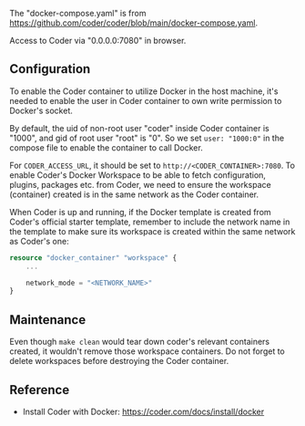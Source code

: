 

The "docker-compose.yaml" is from https://github.com/coder/coder/blob/main/docker-compose.yaml.

Access to Coder via "0.0.0.0:7080" in browser.


## Configuration
To enable the Coder container to utilize Docker in the host machine, it's needed to
enable the user in Coder container to own write permission to Docker's socket.

By default, the uid of non-root user "coder" inside Coder container is "1000", and gid
of root user "root" is "0".
So we set `user: "1000:0"` in the compose file to enable the container to call Docker.

For `CODER_ACCESS_URL`, it should be set to `http://<CODER_CONTAINER>:7080`.
To enable Coder's Docker Workspace to be able to fetch configuration, plugins, packages
etc. from Coder, we need to ensure the workspace (container) created is in the same
network as the Coder container.

When Coder is up and running, if the Docker template is created from Coder's official
starter template, remember to include the network name in the template to make sure
its workspace is created within the same network as Coder's one:
```tf
resource "docker_container" "workspace" {
    ...

    network_mode = "<NETWORK_NAME>"
}
```


## Maintenance
Even though `make clean` would tear down coder's relevant containers created, it
wouldn't remove those workspace containers.
Do not forget to delete workspaces before destroying the Coder container.


## Reference
- Install Coder with Docker: https://coder.com/docs/install/docker
